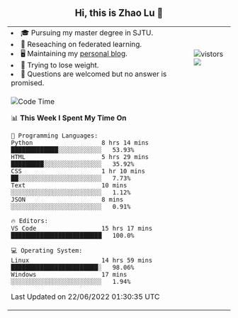 <h2 align="center"> Hi, this is Zhao Lu 👋</h2>

<table style="overflow:hidden;">
    <tr> 
        <td>
            <li>🎓 Pursuing my master degree in SJTU.</li>
            <li>🌱 Reseaching on federated learning.</li>
            <li>🖥️ Maintaining my <a href="https://ifarewell.xyz">personal blog</a>.</li>
            <li>💪 Trying to lose weight.</li>
            <li>💬 Questions are welcomed but no answer is promised.</li> 
        </td>
        <td>
            <img src="https://visitor-badge.glitch.me/badge?page_id=ifarewell" alt="vistors" />
        <br>
          <img src="https://github-readme-stats.vercel.app/api?username=ifarewell&theme=graywhite&hide=prs,contribs&show_icons=true&hide_border=true&icon_color=CE1D2D&text_color=718096&bg_color=ffffff&hide_title=true" />
        </td>
    </tr>
    <tr>
        <td colspan="2">
            
<!--START_SECTION:waka-->
![Code Time](http://img.shields.io/badge/Code%20Time-208%20hrs%2013%20mins-blue)

📊 **This Week I Spent My Time On** 

```text
💬 Programming Languages: 
Python                   8 hrs 14 mins       █████████████░░░░░░░░░░░░   53.93% 
HTML                     5 hrs 29 mins       █████████░░░░░░░░░░░░░░░░   35.92% 
CSS                      1 hr 10 mins        ██░░░░░░░░░░░░░░░░░░░░░░░   7.73% 
Text                     10 mins             ░░░░░░░░░░░░░░░░░░░░░░░░░   1.12% 
JSON                     8 mins              ░░░░░░░░░░░░░░░░░░░░░░░░░   0.91%

🔥 Editors: 
VS Code                  15 hrs 17 mins      █████████████████████████   100.0%

💻 Operating System: 
Linux                    14 hrs 59 mins      ████████████████████████░   98.06% 
Windows                  17 mins             ░░░░░░░░░░░░░░░░░░░░░░░░░   1.94%

```


 Last Updated on 22/06/2022 01:30:35 UTC
<!--END_SECTION:waka-->
            
</td></tr>
</table>

